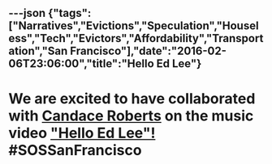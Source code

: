 ---json
{"tags":["Narratives","Evictions","Speculation","Houseless","Tech","Evictors","Affordability","Transportation","San Francisco"],"date":"2016-02-06T23:06:00","title":"Hello Ed Lee"}
---

We are excited to have collaborated with [Candace Roberts](http://www.candaceroberts.com/) on the music video ["Hello Ed Lee"!](https://www.youtube.com/watch?v=Qa9KZzYetD4) #SOSSanFrancisco
=============================================================================================================================================================================================